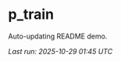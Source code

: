 # p_train

Auto-updating README demo.

<!--START_SECTION:status-->
_Last run: 2025-10-29 01:45 UTC_
<!--END_SECTION:status-->



































































































































































































































































































































































































































































































































































































































































































































































































































































































































































































































































































































































































































































































































































































































































































































































































































